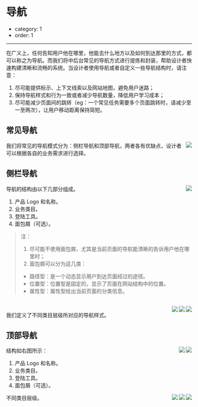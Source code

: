 # 导航

- category: 1
- order: 1

---

在广义上，任何告知用户他在哪里，他能去什么地方以及如何到达那里的方式，都可以称之为导航。而我们将中后台常见的导航方式进行提炼和封装，帮助设计者快速构建清晰和流畅的系统。当设计者使用导航或者自定义一些导航结构时，请注意：

1. 尽可能提供标示、上下文线索以及网站地图，避免用户迷路；
2. 保持导航样式和行为一致或者减少导航数量，降低用户学习成本；
3. 尽可能减少页面间的跳转（eg：一个常见任务需要多个页面跳转时，请减少至一至两次），让用户移动距离保持简短。

## 常见导航

<img class="preview-img" align="right" src="https://os.alipayobjects.com/rmsportal/OeChYAOTenMzJmG.png">

我们将常见的导航模式分为：侧栏导航和顶部导航，两者各有优缺点，设计者可以根据各自的业务需求进行选择。

## 侧栏导航

<img class="preview-img" align="right" src="https://os.alipayobjects.com/rmsportal/OeChYAOTenMzJmG.png">

导航的结构由以下几部分组成。

1. 产品 Logo 和名称。
2. 业务类目。
3. 登陆工具。
4. 面包屑（可选）。

> 注：
> 1. 尽可能不使用面包屑，尤其是当前页面的导航能清晰的告诉用户他在哪里时；
> 2. 面包屑可以分为这几类：
>   - 路径型：是一个动态显示用户到达页面经过的途径。
>   - 位置型：位置型是固定的，显示了页面在网站结构中的位置。
>   - 属性型：属性型给出当前页面的分类信息。

<br>

<img class="preview-img" align="right" src="https://os.alipayobjects.com/rmsportal/OeChYAOTenMzJmG.png">

<img class="preview-img" align="right" src="https://os.alipayobjects.com/rmsportal/OeChYAOTenMzJmG.png">

<img class="preview-img" align="right" src="https://os.alipayobjects.com/rmsportal/OeChYAOTenMzJmG.png">

我们定义了不同类目层级所对应的导航样式。


## 顶部导航

<img class="preview-img" align="right" src="https://os.alipayobjects.com/rmsportal/OeChYAOTenMzJmG.png">

<img class="preview-img" align="right" src="https://os.alipayobjects.com/rmsportal/OeChYAOTenMzJmG.png">

结构如右图所示：

1. 产品 Logo 和名称。
2. 业务类目。
3. 登陆工具。
4. 面包屑（可选）。

<img class="preview-img" align="right" src="https://os.alipayobjects.com/rmsportal/OeChYAOTenMzJmG.png">

<img class="preview-img" align="right" src="https://os.alipayobjects.com/rmsportal/OeChYAOTenMzJmG.png">

<img class="preview-img" align="right" src="https://os.alipayobjects.com/rmsportal/OeChYAOTenMzJmG.png">

不同类目层级。

